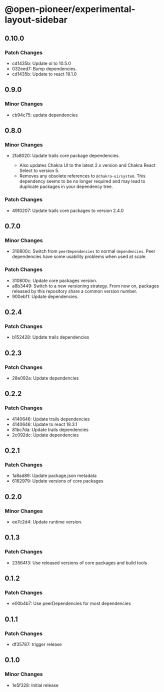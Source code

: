 # @open-pioneer/experimental-layout-sidebar

## 0.10.0

### Patch Changes

- cd1435b: Update ol to 10.5.0
- 032eed7: Bump dependencies.
- cd1435b: Update to react 19.1.0

## 0.9.0

### Minor Changes

- cb94c75: update dependencies

## 0.8.0

### Minor Changes

- 2fa8020: Update trails core package dependencies.

    - Also updates Chakra UI to the latest 2.x version and Chakra React Select to version 5.
    - Removes any obsolete references to `@chakra-ui/system`.
      This dependency seems to be no longer required and may lead to duplicate packages in your dependency tree.

### Patch Changes

- 49f0207: Update trails core packages to version 2.4.0

## 0.7.0

### Minor Changes

- 310800c: Switch from `peerDependencies` to normal `dependencies`. Peer dependencies have some usability problems when used at scale.

### Patch Changes

- 310800c: Update core packages version.
- a8b3449: Switch to a new versioning strategy.
  From now on, packages released by this repository share a common version number.
- 900eb11: Update dependencies.

## 0.2.4

### Patch Changes

- b152428: Update trails dependencies

## 0.2.3

### Patch Changes

- 28e092a: Update dependencies

## 0.2.2

### Patch Changes

- 4140646: Update trails dependencies
- 4140646: Update to react 18.3.1
- 81bc7da: Update trails dependencies
- 2c092dc: Update dependencies

## 0.2.1

### Patch Changes

- 1a8ad89: Update package.json metadata
- 6162979: Update versions of core packages

## 0.2.0

### Minor Changes

- ee7c2d4: Update runtime version.

## 0.1.3

### Patch Changes

- 23564f3: Use released versions of core packages and build tools

## 0.1.2

### Patch Changes

- e00b4b7: Use peerDependencies for most dependencies

## 0.1.1

### Patch Changes

- df35787: trigger release

## 0.1.0

### Minor Changes

- 1e5f328: Initial release
